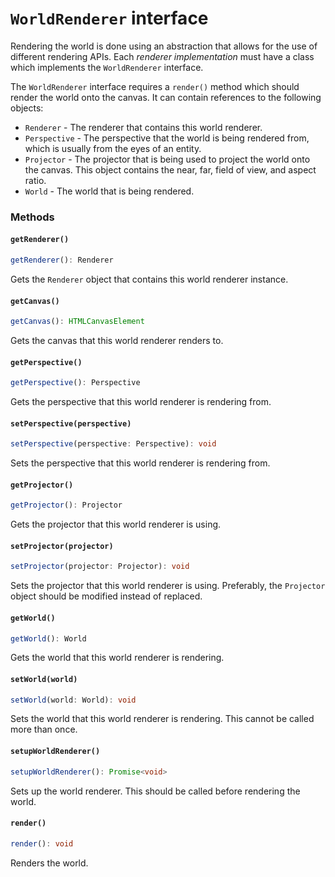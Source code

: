 # `WorldRenderer` interface

Rendering the world is done using an abstraction that allows for the use of different rendering APIs. Each *renderer implementation* must have a class which implements the `WorldRenderer` interface.

The `WorldRenderer` interface requires a `render()` method which should render the world onto the canvas. It can contain references to the following objects:

 * `Renderer` - The renderer that contains this world renderer.
 * `Perspective` - The perspective that the world is being rendered from, which is usually from the eyes of an entity.
 * `Projector` - The projector that is being used to project the world onto the canvas. This object contains the near, far, field of view, and aspect ratio.
 * `World` - The world that is being rendered.

### Methods

#### `getRenderer()`

```ts
getRenderer(): Renderer
```

Gets the `Renderer` object that contains this world renderer instance.

#### `getCanvas()`

```ts
getCanvas(): HTMLCanvasElement
```

Gets the canvas that this world renderer renders to.

#### `getPerspective()`

```ts
getPerspective(): Perspective
```

Gets the perspective that this world renderer is rendering from.

#### `setPerspective(perspective)`

```ts
setPerspective(perspective: Perspective): void
```

Sets the perspective that this world renderer is rendering from.

#### `getProjector()`

```ts
getProjector(): Projector
```

Gets the projector that this world renderer is using.

#### `setProjector(projector)`

```ts
setProjector(projector: Projector): void
```

Sets the projector that this world renderer is using. Preferably, the `Projector` object should be modified instead of replaced.

#### `getWorld()`

```ts
getWorld(): World
```

Gets the world that this world renderer is rendering.

#### `setWorld(world)`

```ts
setWorld(world: World): void
```

Sets the world that this world renderer is rendering. This cannot be called more than once.

#### `setupWorldRenderer()`

```ts
setupWorldRenderer(): Promise<void>
```

Sets up the world renderer. This should be called before rendering the world.

#### `render()`

```ts
render(): void
```

Renders the world.